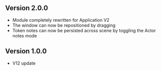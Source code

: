 ## Version 2.0.0
- Module completely rewritten for Application V2
- The window can now be repositioned by dragging
- Token notes can now be persisted across scene by toggling the Actor notes mode

## Version 1.0.0
- V12 update

